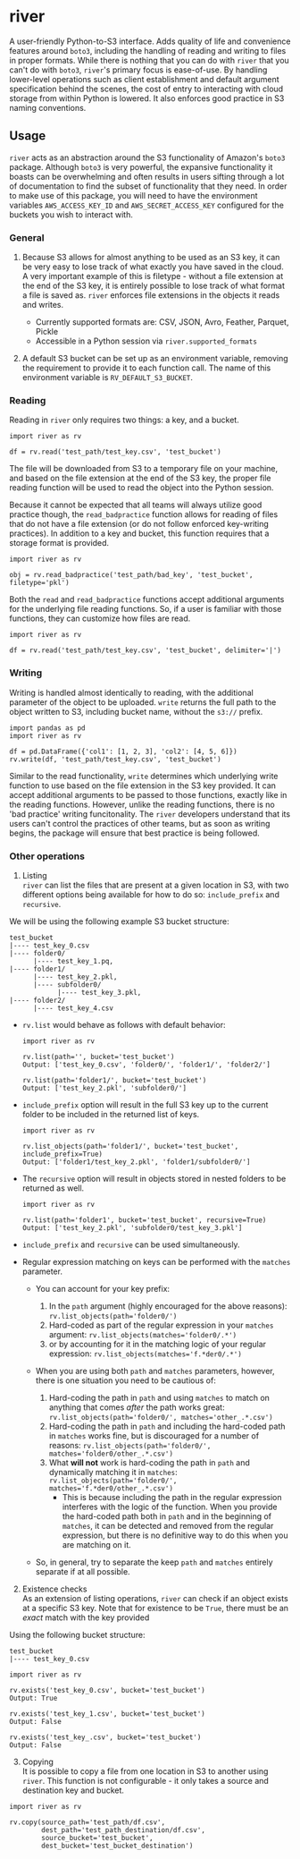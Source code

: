 # river
A user-friendly Python-to-S3 interface. Adds quality of life and convenience features around `boto3`, including the handling of reading and writing to files in proper formats.  While there is nothing that you can do with `river` that you can't do with `boto3`, `river`'s primary focus is ease-of-use. By handling lower-level operations such as client establishment and default argument specification behind the scenes, the cost of entry to interacting with cloud storage from within Python is lowered.
It also enforces good practice in S3 naming conventions.


## Usage
`river` acts as an abstraction around the S3 functionality of Amazon's `boto3` package.
Although `boto3` is very powerful, the expansive functionality it boasts can be overwhelming
and often results in users sifting through a lot of documentation to find the subset of
functionality that they need. In order to make use of this package, you will need to have
the environment variables `AWS_ACCESS_KEY_ID` and `AWS_SECRET_ACCESS_KEY` configured
for the buckets you wish to interact with.

### General
1. Because S3 allows for almost anything to be used as an S3 key, it can be very easy to
lose track of what exactly you have saved in the cloud. A very important example of this is
filetype - without a file extension at the end of the S3 key, it is entirely possible to
lose track of what format a file is saved as. `river` enforces file extensions in the objects
it reads and writes.
    * Currently supported formats are: CSV, JSON, Avro, Feather, Parquet, Pickle
    * Accessible in a Python session via `river.supported_formats`

2. A default S3 bucket can be set up as an environment variable, removing the requirement
to provide it to each function call. The name of this environment variable is `RV_DEFAULT_S3_BUCKET`.

### Reading
Reading in `river` only requires two things: a key, and a bucket.

```
import river as rv

df = rv.read('test_path/test_key.csv', 'test_bucket')
```

The file will be downloaded from S3 to a temporary file on your machine, and
based on the file extension at the end of the S3 key, the proper file reading
function will be used to read the object into the Python session.

Because it cannot be expected that all teams will always utilize good practice though,
the `read_badpractice` function allows for reading of files that do not have a file
extension (or do not follow enforced key-writing practices). In addition to a key
and bucket, this function requires that a storage format is provided.

```
import river as rv

obj = rv.read_badpractice('test_path/bad_key', 'test_bucket', filetype='pkl')
```

Both the `read` and `read_badpractice` functions accept additional arguments
for the underlying file reading functions. So, if a user is familiar with
those functions, they can customize how files are read.

```
import river as rv

df = rv.read('test_path/test_key.csv', 'test_bucket', delimiter='|')
```

### Writing
Writing is handled almost identically to reading, with the additional
parameter of the object to be uploaded. `write` returns the full path to
the object written to S3, including bucket name, without the `s3://` prefix.

```
import pandas as pd
import river as rv

df = pd.DataFrame({'col1': [1, 2, 3], 'col2': [4, 5, 6]})
rv.write(df, 'test_path/test_key.csv', 'test_bucket')
```

Similar to the read functionality, `write` determines which underlying write
function to use based on the file extension in the S3 key provided. It can
accept additional arguments to be passed to those functions, exactly like
in the reading functions. However, unlike the reading functions, there is
no 'bad practice' writing funcitonality. The `river` developers understand that
its users can't control the practices of other teams, but as soon as writing
begins, the package will ensure that best practice is being followed.

### Other operations
1. Listing<br>
`river` can list the files that are present at a given location in S3, with
two different options being available for how to do so: `include_prefix` and `recursive`.

 We will be using the following example S3 bucket structure:
```
test_bucket
|---- test_key_0.csv
|---- folder0/
      |---- test_key_1.pq,
|---- folder1/
      |---- test_key_2.pkl,
      |---- subfolder0/
            |---- test_key_3.pkl,
|---- folder2/
      |---- test_key_4.csv
```

  - `rv.list` would behave as follows with default behavior:
     ```
     import river as rv

     rv.list(path='', bucket='test_bucket')
     Output: ['test_key_0.csv', 'folder0/', 'folder1/', 'folder2/']

     rv.list(path='folder1/', bucket='test_bucket')
     Output: ['test_key_2.pkl', 'subfolder0/']
     ```

  - `include_prefix` option will result in the full S3 key up to the current folder
 to be included in the returned list of keys.
     ```
     import river as rv

     rv.list_objects(path='folder1/', bucket='test_bucket', include_prefix=True)
     Output: ['folder1/test_key_2.pkl', 'folder1/subfolder0/']
     ```

  - The `recursive` option will result in objects stored in nested folders to be returned as well.
    ```
    import river as rv

    rv.list(path='folder1', bucket='test_bucket', recursive=True)
    Output: ['test_key_2.pkl', 'subfolder0/test_key_3.pkl']
    ```

  - `include_prefix` and `recursive` can be used simultaneously.

  - Regular expression matching on keys can be performed with the `matches` parameter.
      - You can account for your key prefix:
          1. In the `path` argument (highly encouraged for the above reasons): `rv.list_objects(path='folder0/')`
          2. Hard-coded as part of the regular expression in your `matches` argument: `rv.list_objects(matches='folder0/.*')`
          3. or by accounting for it in the matching logic of your regular expression: `rv.list_objects(matches='f.*der0/.*')`

      - When you are using both `path` and `matches` parameters, however, there is one situation you need to be cautious of:
          1. Hard-coding the path in `path` and using `matches` to match on anything that comes _after_ the path works great: `rv.list_objects(path='folder0/', matches='other_.*.csv')`
          2. Hard-coding the path in `path` and including the hard-coded path in `matches` works fine, but is discouraged for a number of reasons: `rv.list_objects(path='folder0/', matches='folder0/other_.*.csv')`
          3. What **will not** work is hard-coding the path in `path` and dynamically matching it in `matches`: `rv.list_objects(path='folder0/', matches='f.*der0/other_.*.csv')`
              - This is because including the path in the regular expression interferes with the logic of the function. When you provide the hard-coded path both in `path` and in the beginning of `matches`, it can be detected and removed from the regular expression, but there is no definitive way to do this when you are matching on it.

      - So, in general, try to separate the keep `path` and `matches` entirely separate if at all possible.

2. Existence checks<br>
As an extension of listing operations, `river` can check if an object exists at
a specific S3 key. Note that for existence to be `True`, there must be an
_exact_ match with the key provided

Using the following bucket structure:
```
test_bucket
|---- test_key_0.csv
```
```
import river as rv

rv.exists('test_key_0.csv', bucket='test_bucket')
Output: True

rv.exists('test_key_1.csv', bucket='test_bucket')
Output: False

rv.exists('test_key_.csv', bucket='test_bucket')
Output: False
```

3. Copying<br>
It is possible to copy a file from one location in S3 to another using `river`.
This function is not configurable - it only takes a source and destination key and bucket.
```
import river as rv

rv.copy(source_path='test_path/df.csv',
        dest_path='test_path_destination/df.csv',
        source_bucket='test_bucket',
        dest_bucket='test_bucket_destination')
```

